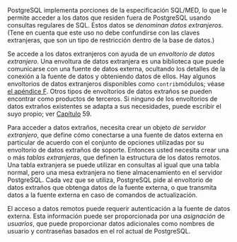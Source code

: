 PostgreSQL implementa porciones de la especificación SQL/MED, lo que le permite  acceder a los datos que residen fuera de PostgreSQL usando consultas  regulares de SQL. Estos datos se *denominan datos extranjeros*. (Tene en cuenta que este uso no debe confundirse con las claves  extranjeras, que son un tipo de restricción dentro de la base de datos.)

Se accede a los datos extranjeros con ayuda de un *envoltorio de datos extranjero*. Una envoltura de datos extranjera es una biblioteca que puede  comunicarse con una fuente de datos externa, ocultando los detalles de  la conexión a la fuente de datos y obteniendo datos de ellos. Hay  algunos envoltorios de datos extranjeros disponibles como  `contrib`módulos; véase [el apéndice F](https://www.postgresql.org/docs/current/contrib.html). Otros tipos de envoltorios de datos extraños se pueden encontrar como  productos de terceros. Si ninguno de los envoltorios de datos extraños  existentes se adapta a sus necesidades, puede escribir el suyo propio;  ver [Capítulo](https://www.postgresql.org/docs/current/fdwhandler.html) 59.

Para acceder a datos extraños, necesita crear un objeto *de servidor extranjero*, que define cómo conectarse a una fuente de datos externa en particular  de acuerdo con el conjunto de opciones utilizadas por su envoltorio de  datos extraños de soporte. Entonces usted necesita crear una o más *tablas extranjeras*, que definen la estructura de los datos remotos. Una tabla extranjera se puede utilizar en consultas al igual que una tabla normal, pero una  mesa extranjera no tiene almacenamiento en el servidor PostgreSQL. Cada  vez que se utiliza, PostgreSQL pide al envoltorio de datos extraños que obtenga datos de la fuente  externa, o que transmita datos a la fuente externa en caso de comandos  de actualización.

El acceso a datos remotos puede requerir autenticación a la fuente  de datos externa. Esta información puede ser proporcionada por una *asignación* de *usuarios*, que puede proporcionar datos adicionales como nombres de usuario y contraseñas basados en el rol actual de PostgreSQL.